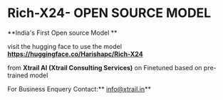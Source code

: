 # Rich-X24- OPEN SOURCE MODEL

**India's First Open source Model **

visit the hugging face to use the model
**https://huggingface.co/Harishapc/Rich-X24**

from **Xtrail AI (Xtrail Consulting Services)** on Finetuned based on pre-trained model 

For Business Enquery  Contact:** info@xtrail.in**
